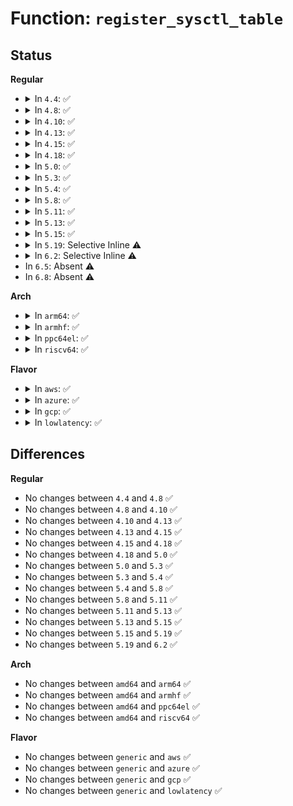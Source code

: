 # Function: <code>register_sysctl_table</code>

## Status
<b>Regular</b>
<ul>
<li>
<details>
<summary>In <code>4.4</code>: ✅</summary>

```c
struct ctl_table_header *register_sysctl_table(struct ctl_table *table);
```

**Collision:** Unique Global

**Inline:** No

**Transformation:** False

**Instances:**

```
In fs/proc/proc_sysctl.c (ffffffff81286310)
Location: fs/proc/proc_sysctl.c:1502
Inline: False
Direct callers:
  - arch/x86/entry/vdso/vdso32-setup.c:ia32_binfmt_init
  - kernel/sysctl.c:sysctl_init
  - kernel/sched/core.c:register_sched_domain_sysctl
  - kernel/utsname_sysctl.c:utsname_sysctl_init
  - fs/devpts/inode.c:init_devpts_fs
  - ipc/ipc_sysctl.c:ipc_sysctl_init
  - ipc/mq_sysctl.c:mq_register_sysctl_table
  - drivers/char/hpet.c:hpet_init
  - drivers/scsi/scsi_sysctl.c:scsi_init_sysctl
  - drivers/md/md.c:md_init
```
**Symbols:**

```
ffffffff81286310-ffffffff81286331: register_sysctl_table (STB_GLOBAL)
```
</details>
</li>
<li>
<details>
<summary>In <code>4.8</code>: ✅</summary>

```c
struct ctl_table_header *register_sysctl_table(struct ctl_table *table);
```

**Collision:** Unique Global

**Inline:** No

**Transformation:** False

**Instances:**

```
In fs/proc/proc_sysctl.c (ffffffff812b34b0)
Location: fs/proc/proc_sysctl.c:1508
Inline: False
Direct callers:
  - arch/x86/entry/vdso/vdso32-setup.c:ia32_binfmt_init
  - kernel/sysctl.c:sysctl_init
  - kernel/sched/debug.c:register_sched_domain_sysctl
  - kernel/utsname_sysctl.c:utsname_sysctl_init
  - fs/devpts/inode.c:init_devpts_fs
  - ipc/ipc_sysctl.c:ipc_sysctl_init
  - ipc/mq_sysctl.c:mq_register_sysctl_table
  - drivers/char/hpet.c:hpet_init
  - drivers/scsi/scsi_sysctl.c:scsi_init_sysctl
  - drivers/md/md.c:md_init
```
**Symbols:**

```
ffffffff812b34b0-ffffffff812b34d1: register_sysctl_table (STB_GLOBAL)
```
</details>
</li>
<li>
<details>
<summary>In <code>4.10</code>: ✅</summary>

```c
struct ctl_table_header *register_sysctl_table(struct ctl_table *table);
```

**Collision:** Unique Global

**Inline:** No

**Transformation:** False

**Instances:**

```
In fs/proc/proc_sysctl.c (ffffffff812c8d00)
Location: fs/proc/proc_sysctl.c:1514
Inline: False
Direct callers:
  - arch/x86/entry/vdso/vdso32-setup.c:ia32_binfmt_init
  - arch/x86/kernel/itmt.c:sched_set_itmt_support
  - kernel/sysctl.c:sysctl_init
  - kernel/sched/debug.c:register_sched_domain_sysctl
  - kernel/utsname_sysctl.c:utsname_sysctl_init
  - fs/devpts/inode.c:init_devpts_fs
  - ipc/ipc_sysctl.c:ipc_sysctl_init
  - ipc/mq_sysctl.c:mq_register_sysctl_table
  - drivers/char/hpet.c:hpet_init
  - drivers/scsi/scsi_sysctl.c:scsi_init_sysctl
  - drivers/md/md.c:md_init
```
**Symbols:**

```
ffffffff812c8d00-ffffffff812c8d21: register_sysctl_table (STB_GLOBAL)
```
</details>
</li>
<li>
<details>
<summary>In <code>4.13</code>: ✅</summary>

```c
struct ctl_table_header *register_sysctl_table(struct ctl_table *table);
```

**Collision:** Unique Global

**Inline:** No

**Transformation:** False

**Instances:**

```
In fs/proc/proc_sysctl.c (ffffffff812d6070)
Location: fs/proc/proc_sysctl.c:1578
Inline: False
Direct callers:
  - arch/x86/entry/vdso/vdso32-setup.c:ia32_binfmt_init
  - arch/x86/kernel/itmt.c:sched_set_itmt_support
  - kernel/sysctl.c:sysctl_init
  - kernel/sched/debug.c:register_sched_domain_sysctl
  - kernel/utsname_sysctl.c:utsname_sysctl_init
  - fs/devpts/inode.c:init_devpts_fs
  - ipc/ipc_sysctl.c:ipc_sysctl_init
  - ipc/mq_sysctl.c:mq_register_sysctl_table
  - drivers/char/hpet.c:hpet_init
  - drivers/scsi/scsi_sysctl.c:scsi_init_sysctl
  - drivers/md/md.c:md_init
```
**Symbols:**

```
ffffffff812d6070-ffffffff812d6091: register_sysctl_table (STB_GLOBAL)
```
</details>
</li>
<li>
<details>
<summary>In <code>4.15</code>: ✅</summary>

```c
struct ctl_table_header *register_sysctl_table(struct ctl_table *table);
```

**Collision:** Unique Global

**Inline:** No

**Transformation:** False

**Instances:**

```
In fs/proc/proc_sysctl.c (ffffffff812fa8b0)
Location: fs/proc/proc_sysctl.c:1579
Inline: False
Direct callers:
  - arch/x86/entry/vdso/vdso32-setup.c:ia32_binfmt_init
  - arch/x86/kernel/itmt.c:sched_set_itmt_support
  - kernel/sysctl.c:sysctl_init
  - kernel/sched/debug.c:register_sched_domain_sysctl
  - kernel/utsname_sysctl.c:utsname_sysctl_init
  - fs/devpts/inode.c:init_devpts_fs
  - ipc/ipc_sysctl.c:ipc_sysctl_init
  - ipc/mq_sysctl.c:mq_register_sysctl_table
  - drivers/char/hpet.c:hpet_init
  - drivers/scsi/scsi_sysctl.c:scsi_init_sysctl
  - drivers/md/md.c:md_init
```
**Symbols:**

```
ffffffff812fa8b0-ffffffff812fa8d1: register_sysctl_table (STB_GLOBAL)
```
</details>
</li>
<li>
<details>
<summary>In <code>4.18</code>: ✅</summary>

```c
struct ctl_table_header *register_sysctl_table(struct ctl_table *table);
```

**Collision:** Unique Global

**Inline:** No

**Transformation:** False

**Instances:**

```
In fs/proc/proc_sysctl.c (ffffffff81327a60)
Location: fs/proc/proc_sysctl.c:1581
Inline: False
Direct callers:
  - arch/x86/entry/vdso/vdso32-setup.c:ia32_binfmt_init
  - arch/x86/kernel/itmt.c:sched_set_itmt_support
  - kernel/sysctl.c:sysctl_init
  - kernel/sched/debug.c:register_sched_domain_sysctl
  - kernel/utsname_sysctl.c:utsname_sysctl_init
  - fs/quota/dquot.c:dquot_init
  - fs/devpts/inode.c:init_devpts_fs
  - ipc/ipc_sysctl.c:ipc_sysctl_init
  - ipc/mq_sysctl.c:mq_register_sysctl_table
  - drivers/xen/balloon.c:balloon_init
  - drivers/char/hpet.c:hpet_init
  - drivers/scsi/scsi_sysctl.c:scsi_init_sysctl
  - drivers/md/md.c:md_init
```
**Symbols:**

```
ffffffff81327a60-ffffffff81327a81: register_sysctl_table (STB_GLOBAL)
```
</details>
</li>
<li>
<details>
<summary>In <code>5.0</code>: ✅</summary>

```c
struct ctl_table_header *register_sysctl_table(struct ctl_table *table);
```

**Collision:** Unique Global

**Inline:** No

**Transformation:** False

**Instances:**

```
In fs/proc/proc_sysctl.c (ffffffff8133ebf0)
Location: fs/proc/proc_sysctl.c:1580
Inline: False
Direct callers:
  - arch/x86/entry/vdso/vdso32-setup.c:ia32_binfmt_init
  - arch/x86/kernel/itmt.c:sched_set_itmt_support
  - kernel/sysctl.c:sysctl_init
  - kernel/sched/debug.c:register_sched_domain_sysctl
  - kernel/utsname_sysctl.c:utsname_sysctl_init
  - fs/quota/dquot.c:dquot_init
  - fs/devpts/inode.c:init_devpts_fs
  - ipc/ipc_sysctl.c:ipc_sysctl_init
  - ipc/mq_sysctl.c:mq_register_sysctl_table
  - drivers/xen/balloon.c:balloon_init
  - drivers/char/hpet.c:hpet_init
  - drivers/scsi/scsi_sysctl.c:scsi_init_sysctl
  - drivers/md/md.c:md_init
```
**Symbols:**

```
ffffffff8133ebf0-ffffffff8133ec11: register_sysctl_table (STB_GLOBAL)
```
</details>
</li>
<li>
<details>
<summary>In <code>5.3</code>: ✅</summary>

```c
struct ctl_table_header *register_sysctl_table(struct ctl_table *table);
```

**Collision:** Unique Global

**Inline:** No

**Transformation:** False

**Instances:**

```
In fs/proc/proc_sysctl.c (ffffffff81366f20)
Location: fs/proc/proc_sysctl.c:1605
Inline: False
Direct callers:
  - arch/x86/entry/vdso/vdso32-setup.c:ia32_binfmt_init
  - arch/x86/kernel/itmt.c:sched_set_itmt_support
  - kernel/sysctl.c:sysctl_init
  - kernel/sched/debug.c:register_sched_domain_sysctl
  - kernel/utsname_sysctl.c:utsname_sysctl_init
  - fs/quota/dquot.c:dquot_init
  - fs/devpts/inode.c:init_devpts_fs
  - ipc/ipc_sysctl.c:ipc_sysctl_init
  - ipc/mq_sysctl.c:mq_register_sysctl_table
  - drivers/xen/balloon.c:balloon_init
  - drivers/tty/tty_ldisc.c:tty_sysctl_init
  - drivers/char/hpet.c:hpet_init
  - drivers/scsi/scsi_sysctl.c:scsi_init_sysctl
  - drivers/md/md.c:md_init
```
**Symbols:**

```
ffffffff81366f20-ffffffff81366f41: register_sysctl_table (STB_GLOBAL)
```
</details>
</li>
<li>
<details>
<summary>In <code>5.4</code>: ✅</summary>

```c
struct ctl_table_header *register_sysctl_table(struct ctl_table *table);
```

**Collision:** Unique Global

**Inline:** No

**Transformation:** False

**Instances:**

```
In fs/proc/proc_sysctl.c (ffffffff8137f1b0)
Location: fs/proc/proc_sysctl.c:1605
Inline: False
Direct callers:
  - arch/x86/entry/vdso/vdso32-setup.c:ia32_binfmt_init
  - arch/x86/kernel/itmt.c:sched_set_itmt_support
  - kernel/sysctl.c:sysctl_init
  - kernel/sched/debug.c:register_sched_domain_sysctl
  - kernel/utsname_sysctl.c:utsname_sysctl_init
  - fs/quota/dquot.c:dquot_init
  - fs/devpts/inode.c:init_devpts_fs
  - ipc/ipc_sysctl.c:ipc_sysctl_init
  - ipc/mq_sysctl.c:mq_register_sysctl_table
  - drivers/xen/balloon.c:balloon_init
  - drivers/tty/tty_ldisc.c:tty_sysctl_init
  - drivers/char/hpet.c:hpet_init
  - drivers/scsi/scsi_sysctl.c:scsi_init_sysctl
  - drivers/md/md.c:md_init
```
**Symbols:**

```
ffffffff8137f1b0-ffffffff8137f1d1: register_sysctl_table (STB_GLOBAL)
```
</details>
</li>
<li>
<details>
<summary>In <code>5.8</code>: ✅</summary>

```c
struct ctl_table_header *register_sysctl_table(struct ctl_table *table);
```

**Collision:** Unique Global

**Inline:** No

**Transformation:** False

**Instances:**

```
In fs/proc/proc_sysctl.c (ffffffff813c9240)
Location: fs/proc/proc_sysctl.c:1588
Inline: False
Direct callers:
  - arch/x86/entry/vdso/vdso32-setup.c:ia32_binfmt_init
  - arch/x86/kernel/itmt.c:sched_set_itmt_support
  - kernel/sysctl.c:sysctl_init
  - kernel/sched/debug.c:register_sched_domain_sysctl
  - kernel/utsname_sysctl.c:utsname_sysctl_init
  - fs/quota/dquot.c:dquot_init
  - fs/devpts/inode.c:init_devpts_fs
  - ipc/ipc_sysctl.c:ipc_sysctl_init
  - ipc/mq_sysctl.c:mq_register_sysctl_table
  - drivers/xen/balloon.c:balloon_init
  - drivers/tty/tty_ldisc.c:tty_sysctl_init
  - drivers/char/hpet.c:hpet_init
  - drivers/scsi/scsi_sysctl.c:scsi_init_sysctl
  - drivers/md/md.c:md_init
```
**Symbols:**

```
ffffffff813c9240-ffffffff813c9261: register_sysctl_table (STB_GLOBAL)
```
</details>
</li>
<li>
<details>
<summary>In <code>5.11</code>: ✅</summary>

```c
struct ctl_table_header *register_sysctl_table(struct ctl_table *table);
```

**Collision:** Unique Global

**Inline:** No

**Transformation:** False

**Instances:**

```
In fs/proc/proc_sysctl.c (ffffffff813db230)
Location: fs/proc/proc_sysctl.c:1588
Inline: False
Direct callers:
  - arch/x86/entry/vdso/vdso32-setup.c:ia32_binfmt_init
  - arch/x86/kernel/itmt.c:sched_set_itmt_support
  - kernel/sysctl.c:sysctl_init
  - kernel/sched/debug.c:register_sched_domain_sysctl
  - kernel/utsname_sysctl.c:utsname_sysctl_init
  - fs/quota/dquot.c:dquot_init
  - fs/devpts/inode.c:init_devpts_fs
  - ipc/ipc_sysctl.c:ipc_sysctl_init
  - ipc/mq_sysctl.c:mq_register_sysctl_table
  - drivers/xen/balloon.c:balloon_init
  - drivers/tty/tty_ldisc.c:tty_sysctl_init
  - drivers/char/hpet.c:hpet_init
  - drivers/scsi/scsi_sysctl.c:scsi_init_sysctl
  - drivers/md/md.c:md_init
```
**Symbols:**

```
ffffffff813db230-ffffffff813db251: register_sysctl_table (STB_GLOBAL)
```
</details>
</li>
<li>
<details>
<summary>In <code>5.13</code>: ✅</summary>

```c
struct ctl_table_header *register_sysctl_table(struct ctl_table *table);
```

**Collision:** Unique Global

**Inline:** No

**Transformation:** False

**Instances:**

```
In fs/proc/proc_sysctl.c (ffffffff813e2160)
Location: fs/proc/proc_sysctl.c:1592
Inline: False
Direct callers:
  - arch/x86/entry/vdso/vdso32-setup.c:ia32_binfmt_init
  - arch/x86/kernel/itmt.c:sched_set_itmt_support
  - kernel/sysctl.c:sysctl_init
  - kernel/utsname_sysctl.c:utsname_sysctl_init
  - fs/quota/dquot.c:dquot_init
  - fs/devpts/inode.c:init_devpts_fs
  - ipc/ipc_sysctl.c:ipc_sysctl_init
  - ipc/mq_sysctl.c:mq_register_sysctl_table
  - drivers/xen/balloon.c:balloon_init
  - drivers/tty/tty_ldisc.c:tty_sysctl_init
  - drivers/char/hpet.c:hpet_init
  - drivers/scsi/scsi_sysctl.c:scsi_init_sysctl
  - drivers/md/md.c:md_init
```
**Symbols:**

```
ffffffff813e2160-ffffffff813e2181: register_sysctl_table (STB_GLOBAL)
```
</details>
</li>
<li>
<details>
<summary>In <code>5.15</code>: ✅</summary>

```c
struct ctl_table_header *register_sysctl_table(struct ctl_table *table);
```

**Collision:** Unique Global

**Inline:** No

**Transformation:** False

**Instances:**

```
In fs/proc/proc_sysctl.c (ffffffff81433c70)
Location: fs/proc/proc_sysctl.c:1592
Inline: False
Direct callers:
  - arch/x86/entry/vdso/vdso32-setup.c:ia32_binfmt_init
  - arch/x86/kernel/itmt.c:sched_set_itmt_support
  - kernel/sysctl.c:sysctl_init
  - kernel/utsname_sysctl.c:utsname_sysctl_init
  - fs/quota/dquot.c:dquot_init
  - fs/devpts/inode.c:init_devpts_fs
  - ipc/ipc_sysctl.c:ipc_sysctl_init
  - ipc/mq_sysctl.c:mq_register_sysctl_table
  - drivers/xen/balloon.c:balloon_init
  - drivers/tty/tty_ldisc.c:tty_sysctl_init
  - drivers/char/hpet.c:hpet_init
  - drivers/scsi/scsi_sysctl.c:scsi_init_sysctl
  - drivers/md/md.c:md_init
```
**Symbols:**

```
ffffffff81433c70-ffffffff81433c91: register_sysctl_table (STB_GLOBAL)
```
</details>
</li>
<li>
<details>
<summary>In <code>5.19</code>: Selective Inline ⚠️</summary>

```c
struct ctl_table_header *register_sysctl_table(struct ctl_table *table);
```

**Collision:** Unique Global

**Inline:** Selective

**Transformation:** False

**Instances:**

```
In fs/proc/proc_sysctl.c (ffffffff814adc59)
Location: fs/proc/proc_sysctl.c:1652
Inline: True
Inline callers:
  - fs/proc/proc_sysctl.c:__register_sysctl_base
Direct callers:
  - arch/x86/entry/vdso/vdso32-setup.c:ia32_binfmt_init
  - arch/x86/kernel/itmt.c:sched_set_itmt_support
  - kernel/utsname_sysctl.c:utsname_sysctl_init
  - fs/quota/dquot.c:dquot_init
  - fs/devpts/inode.c:init_devpts_fs
  - drivers/xen/balloon.c:balloon_init
  - drivers/tty/tty_ldisc.c:tty_sysctl_init
  - drivers/scsi/scsi_sysctl.c:scsi_init_sysctl
  - drivers/md/md.c:md_init
```
**Symbols:**

```
ffffffff814adc20-ffffffff814adc4b: register_sysctl_table (STB_GLOBAL)
```
</details>
</li>
<li>
<details>
<summary>In <code>6.2</code>: Selective Inline ⚠️</summary>

```c
struct ctl_table_header *register_sysctl_table(struct ctl_table *table);
```

**Collision:** Unique Global

**Inline:** Selective

**Transformation:** False

**Instances:**

```
In fs/proc/proc_sysctl.c (ffffffff81544189)
Location: fs/proc/proc_sysctl.c:1651
Inline: True
Inline callers:
  - fs/proc/proc_sysctl.c:__register_sysctl_base
Direct callers:
  - arch/x86/entry/vdso/vdso32-setup.c:ia32_binfmt_init
  - arch/x86/kernel/itmt.c:sched_set_itmt_support
  - kernel/utsname_sysctl.c:utsname_sysctl_init
  - fs/quota/dquot.c:dquot_init
  - fs/devpts/inode.c:init_devpts_fs
  - drivers/xen/balloon.c:balloon_init
  - drivers/tty/tty_io.c:tty_init
  - drivers/scsi/scsi_sysctl.c:scsi_init_sysctl
  - drivers/md/md.c:md_init
```
**Symbols:**

```
ffffffff81544140-ffffffff8154416b: register_sysctl_table (STB_GLOBAL)
```
</details>
</li>
<li>
In <code>6.5</code>: Absent ⚠️
</li>
<li>
In <code>6.8</code>: Absent ⚠️
</li>
</ul>
<b>Arch</b>
<ul>
<li>
<details>
<summary>In <code>arm64</code>: ✅</summary>

```c
struct ctl_table_header *register_sysctl_table(struct ctl_table *table);
```

**Collision:** Unique Global

**Inline:** No

**Transformation:** False

**Instances:**

```
In fs/proc/proc_sysctl.c (ffff80001044c770)
Location: fs/proc/proc_sysctl.c:1605
Inline: False
Direct callers:
  - kernel/sysctl.c:sysctl_init
  - kernel/sched/debug.c:register_sched_domain_sysctl
  - kernel/utsname_sysctl.c:utsname_sysctl_init
  - fs/quota/dquot.c:dquot_init
  - fs/devpts/inode.c:init_devpts_fs
  - ipc/ipc_sysctl.c:ipc_sysctl_init
  - ipc/mq_sysctl.c:mq_register_sysctl_table
  - drivers/xen/balloon.c:balloon_init
  - drivers/tty/tty_ldisc.c:tty_sysctl_init
  - drivers/scsi/scsi_sysctl.c:scsi_init_sysctl
  - drivers/md/md.c:md_init
```
**Symbols:**

```
ffff80001044c770-ffff80001044c7b0: register_sysctl_table (STB_GLOBAL)
```
</details>
</li>
<li>
<details>
<summary>In <code>armhf</code>: ✅</summary>

```c
struct ctl_table_header *register_sysctl_table(struct ctl_table *table);
```

**Collision:** Unique Global

**Inline:** No

**Transformation:** False

**Instances:**

```
In fs/proc/proc_sysctl.c (c06111d4)
Location: fs/proc/proc_sysctl.c:1605
Inline: False
Direct callers:
  - arch/arm/kernel/isa.c:register_isa_ports
  - kernel/sysctl.c:sysctl_init
  - kernel/sched/debug.c:register_sched_domain_sysctl
  - kernel/utsname_sysctl.c:utsname_sysctl_init
  - fs/quota/dquot.c:dquot_init
  - fs/devpts/inode.c:init_devpts_fs
  - ipc/ipc_sysctl.c:ipc_sysctl_init
  - ipc/mq_sysctl.c:mq_register_sysctl_table
  - drivers/tty/tty_ldisc.c:tty_sysctl_init
  - drivers/scsi/scsi_sysctl.c:scsi_init_sysctl
  - drivers/md/md.c:md_init
```
**Symbols:**

```
c06111d4-c0611204: register_sysctl_table (STB_GLOBAL)
```
</details>
</li>
<li>
<details>
<summary>In <code>ppc64el</code>: ✅</summary>

```c
struct ctl_table_header *register_sysctl_table(struct ctl_table *table);
```

**Collision:** Unique Global

**Inline:** No

**Transformation:** False

**Instances:**

```
In fs/proc/proc_sysctl.c (c000000000564030)
Location: fs/proc/proc_sysctl.c:1605
Inline: False
Direct callers:
  - arch/powerpc/kernel/idle.c:register_powersave_nap_sysctl
  - kernel/sysctl.c:sysctl_init
  - kernel/sched/debug.c:register_sched_domain_sysctl
  - kernel/utsname_sysctl.c:utsname_sysctl_init
  - fs/quota/dquot.c:dquot_init
  - fs/devpts/inode.c:init_devpts_fs
  - ipc/ipc_sysctl.c:ipc_sysctl_init
  - ipc/mq_sysctl.c:mq_register_sysctl_table
  - drivers/tty/tty_ldisc.c:tty_sysctl_init
  - drivers/scsi/scsi_sysctl.c:scsi_init_sysctl
  - drivers/md/md.c:md_init
```
**Symbols:**

```
c000000000564030-c000000000564058: register_sysctl_table (STB_GLOBAL)
```
</details>
</li>
<li>
<details>
<summary>In <code>riscv64</code>: ✅</summary>

```c
struct ctl_table_header *register_sysctl_table(struct ctl_table *table);
```

**Collision:** Unique Global

**Inline:** No

**Transformation:** False

**Instances:**

```
In fs/proc/proc_sysctl.c (ffffffe0002e17f2)
Location: fs/proc/proc_sysctl.c:1605
Inline: False
Direct callers:
  - kernel/sysctl.c:sysctl_init
  - kernel/sched/debug.c:register_sched_domain_sysctl
  - kernel/utsname_sysctl.c:utsname_sysctl_init
  - fs/quota/dquot.c:dquot_init
  - fs/devpts/inode.c:init_devpts_fs
  - ipc/ipc_sysctl.c:ipc_sysctl_init
  - ipc/mq_sysctl.c:mq_register_sysctl_table
  - drivers/tty/tty_ldisc.c:tty_sysctl_init
  - drivers/scsi/scsi_sysctl.c:scsi_init_sysctl
  - drivers/md/md.c:md_init
```
**Symbols:**

```
ffffffe0002e17f2-ffffffe0002e182c: register_sysctl_table (STB_GLOBAL)
```
</details>
</li>
</ul>
<b>Flavor</b>
<ul>
<li>
<details>
<summary>In <code>aws</code>: ✅</summary>

```c
struct ctl_table_header *register_sysctl_table(struct ctl_table *table);
```

**Collision:** Unique Global

**Inline:** No

**Transformation:** False

**Instances:**

```
In fs/proc/proc_sysctl.c (ffffffff81377790)
Location: fs/proc/proc_sysctl.c:1605
Inline: False
Direct callers:
  - arch/x86/entry/vdso/vdso32-setup.c:ia32_binfmt_init
  - arch/x86/kernel/itmt.c:sched_set_itmt_support
  - kernel/sysctl.c:sysctl_init
  - kernel/sched/debug.c:register_sched_domain_sysctl
  - kernel/utsname_sysctl.c:utsname_sysctl_init
  - fs/quota/dquot.c:dquot_init
  - fs/devpts/inode.c:init_devpts_fs
  - ipc/ipc_sysctl.c:ipc_sysctl_init
  - ipc/mq_sysctl.c:mq_register_sysctl_table
  - drivers/tty/tty_ldisc.c:tty_sysctl_init
  - drivers/char/hpet.c:hpet_init
  - drivers/scsi/scsi_sysctl.c:scsi_init_sysctl
  - drivers/md/md.c:md_init
```
**Symbols:**

```
ffffffff81377790-ffffffff813777b1: register_sysctl_table (STB_GLOBAL)
```
</details>
</li>
<li>
<details>
<summary>In <code>azure</code>: ✅</summary>

```c
struct ctl_table_header *register_sysctl_table(struct ctl_table *table);
```

**Collision:** Unique Global

**Inline:** No

**Transformation:** False

**Instances:**

```
In fs/proc/proc_sysctl.c (ffffffff81368260)
Location: fs/proc/proc_sysctl.c:1605
Inline: False
Direct callers:
  - arch/x86/entry/vdso/vdso32-setup.c:ia32_binfmt_init
  - arch/x86/kernel/itmt.c:sched_set_itmt_support
  - kernel/sysctl.c:sysctl_init
  - kernel/sched/debug.c:register_sched_domain_sysctl
  - kernel/utsname_sysctl.c:utsname_sysctl_init
  - fs/quota/dquot.c:dquot_init
  - fs/devpts/inode.c:init_devpts_fs
  - ipc/ipc_sysctl.c:ipc_sysctl_init
  - ipc/mq_sysctl.c:mq_register_sysctl_table
  - drivers/tty/tty_ldisc.c:tty_sysctl_init
  - drivers/char/hpet.c:hpet_init
  - drivers/scsi/scsi_sysctl.c:scsi_init_sysctl
  - drivers/md/md.c:md_init
  - drivers/hv/vmbus_drv.c:hv_acpi_init
```
**Symbols:**

```
ffffffff81368260-ffffffff81368281: register_sysctl_table (STB_GLOBAL)
```
</details>
</li>
<li>
<details>
<summary>In <code>gcp</code>: ✅</summary>

```c
struct ctl_table_header *register_sysctl_table(struct ctl_table *table);
```

**Collision:** Unique Global

**Inline:** No

**Transformation:** False

**Instances:**

```
In fs/proc/proc_sysctl.c (ffffffff81375260)
Location: fs/proc/proc_sysctl.c:1605
Inline: False
Direct callers:
  - arch/x86/entry/vdso/vdso32-setup.c:ia32_binfmt_init
  - arch/x86/kernel/itmt.c:sched_set_itmt_support
  - kernel/sysctl.c:sysctl_init
  - kernel/sched/debug.c:register_sched_domain_sysctl
  - kernel/utsname_sysctl.c:utsname_sysctl_init
  - fs/quota/dquot.c:dquot_init
  - fs/devpts/inode.c:init_devpts_fs
  - ipc/ipc_sysctl.c:ipc_sysctl_init
  - ipc/mq_sysctl.c:mq_register_sysctl_table
  - drivers/xen/balloon.c:balloon_init
  - drivers/tty/tty_ldisc.c:tty_sysctl_init
  - drivers/char/hpet.c:hpet_init
  - drivers/scsi/scsi_sysctl.c:scsi_init_sysctl
  - drivers/md/md.c:md_init
```
**Symbols:**

```
ffffffff81375260-ffffffff81375281: register_sysctl_table (STB_GLOBAL)
```
</details>
</li>
<li>
<details>
<summary>In <code>lowlatency</code>: ✅</summary>

```c
struct ctl_table_header *register_sysctl_table(struct ctl_table *table);
```

**Collision:** Unique Global

**Inline:** No

**Transformation:** False

**Instances:**

```
In fs/proc/proc_sysctl.c (ffffffff81388c30)
Location: fs/proc/proc_sysctl.c:1605
Inline: False
Direct callers:
  - arch/x86/entry/vdso/vdso32-setup.c:ia32_binfmt_init
  - arch/x86/kernel/itmt.c:sched_set_itmt_support
  - kernel/sysctl.c:sysctl_init
  - kernel/sched/debug.c:register_sched_domain_sysctl
  - kernel/utsname_sysctl.c:utsname_sysctl_init
  - fs/quota/dquot.c:dquot_init
  - fs/devpts/inode.c:init_devpts_fs
  - ipc/ipc_sysctl.c:ipc_sysctl_init
  - ipc/mq_sysctl.c:mq_register_sysctl_table
  - drivers/xen/balloon.c:balloon_init
  - drivers/tty/tty_ldisc.c:tty_sysctl_init
  - drivers/char/hpet.c:hpet_init
  - drivers/scsi/scsi_sysctl.c:scsi_init_sysctl
  - drivers/md/md.c:md_init
```
**Symbols:**

```
ffffffff81388c30-ffffffff81388c51: register_sysctl_table (STB_GLOBAL)
```
</details>
</li>
</ul>

## Differences
<b>Regular</b>
<ul>
<li>
No changes between <code>4.4</code> and <code>4.8</code> ✅
</li>
<li>
No changes between <code>4.8</code> and <code>4.10</code> ✅
</li>
<li>
No changes between <code>4.10</code> and <code>4.13</code> ✅
</li>
<li>
No changes between <code>4.13</code> and <code>4.15</code> ✅
</li>
<li>
No changes between <code>4.15</code> and <code>4.18</code> ✅
</li>
<li>
No changes between <code>4.18</code> and <code>5.0</code> ✅
</li>
<li>
No changes between <code>5.0</code> and <code>5.3</code> ✅
</li>
<li>
No changes between <code>5.3</code> and <code>5.4</code> ✅
</li>
<li>
No changes between <code>5.4</code> and <code>5.8</code> ✅
</li>
<li>
No changes between <code>5.8</code> and <code>5.11</code> ✅
</li>
<li>
No changes between <code>5.11</code> and <code>5.13</code> ✅
</li>
<li>
No changes between <code>5.13</code> and <code>5.15</code> ✅
</li>
<li>
No changes between <code>5.15</code> and <code>5.19</code> ✅
</li>
<li>
No changes between <code>5.19</code> and <code>6.2</code> ✅
</li>
</ul>
<b>Arch</b>
<ul>
<li>
No changes between <code>amd64</code> and <code>arm64</code> ✅
</li>
<li>
No changes between <code>amd64</code> and <code>armhf</code> ✅
</li>
<li>
No changes between <code>amd64</code> and <code>ppc64el</code> ✅
</li>
<li>
No changes between <code>amd64</code> and <code>riscv64</code> ✅
</li>
</ul>
<b>Flavor</b>
<ul>
<li>
No changes between <code>generic</code> and <code>aws</code> ✅
</li>
<li>
No changes between <code>generic</code> and <code>azure</code> ✅
</li>
<li>
No changes between <code>generic</code> and <code>gcp</code> ✅
</li>
<li>
No changes between <code>generic</code> and <code>lowlatency</code> ✅
</li>
</ul>
